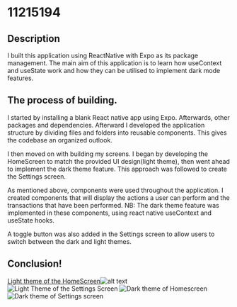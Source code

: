 # 11215194

## Description

I built this application using ReactNative with Expo as its package management. The main aim of this application is to learn how useContext and useState work and how they can be utilised to implement dark mode features.

## The process of building.

I  started by installing a blank React native app using Expo. Afterwards, other packages and dependencies. Afterward I developed the application structure by dividing files and folders into reusable components. This gives the codebase an organized outlook.

I then moved on with building my screens. I began by developing the HomeScreen to match the provided UI design(light theme), then went ahead to implement the dark theme feature.
This approach was followed to create the Settings screen.

As mentioned above, components were used throughout the application. I created components that will display the actions a user can perform and the transactions that have been performed.
NB: The dark theme feature was implemented in these components, using react native useContext and useState hooks.

A toggle button was also added in the Settings screen to allow users to switch between the dark and light themes.



## Conclusion!
[Light theme of the HomeScreen](HomeScreen-light.jpeg)![alt text](HomeScreen-light.jpeg)
![Light Theme of the Settings Screen](SettingsScreen-Light.jpeg)
![Dark theme of Homescreen](HomeScreen-dark.jpeg)
![Dark theme of Settings screen](SettingsScreen-dark.jpeg)